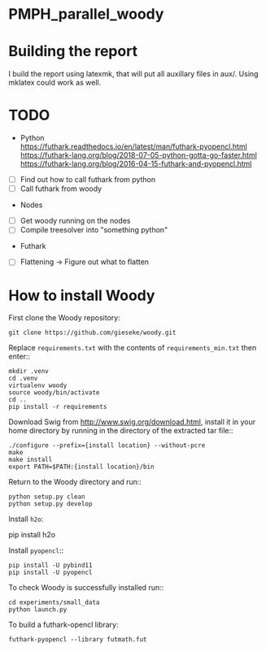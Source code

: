 # PMPH_parallel_woody

# Building the report
I build the report using latexmk, that will put all auxillary files in aux/.
Using mklatex could work as well.


# TODO
* Python  
https://futhark.readthedocs.io/en/latest/man/futhark-pyopencl.html  
https://futhark-lang.org/blog/2018-07-05-python-gotta-go-faster.html  
https://futhark-lang.org/blog/2016-04-15-futhark-and-pyopencl.html  
- [ ] Find out how to call futhark from python
- [ ] Call futhark from woody  
* Nodes  
- [ ] Get woody running on the nodes
- [ ] Compile treesolver into "something python"  
* Futhark  
- [ ] Flattening -> Figure out what to flatten


# How to install Woody

First clone the Woody repository:

`git clone https://github.com/gieseke/woody.git`

Replace `requirements.txt` with the contents of `requirements_min.txt` then enter::

    mkdir .venv
    cd .venv
    virtualenv woody
    source woody/bin/activate
    cd ..
    pip install -r requirements

Download Swig from http://www.swig.org/download.html, install it in your home directory by running in the directory of the extracted tar file::

    ./configure --prefix={install location} --without-pcre
    make
    make install
    export PATH=$PATH:{install location}/bin

Return to the Woody directory and run::

    python setup.py clean
    python setup.py develop

Install `h2o`:

   pip install h2o

Install `pyopencl`::

    pip install -U pybind11
    pip install -U pyopencl

To check Woody is successfully installed run::

    cd experiments/small_data
    python launch.py

To build a futhark-opencl library:

    futhark-pyopencl --library futmath.fut
